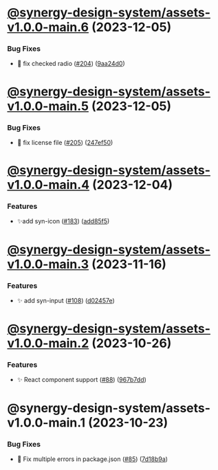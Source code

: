 # [@synergy-design-system/assets-v1.0.0-main.6](https://github.com/synergy-design-system/synergy-design-system/compare/assets/1.0.0-main.5...assets/1.0.0-main.6) (2023-12-05)


### Bug Fixes

* 🤔 fix checked radio ([#204](https://github.com/synergy-design-system/synergy-design-system/issues/204)) ([9aa24d0](https://github.com/synergy-design-system/synergy-design-system/commit/9aa24d07a54a4937437f8bbbc66dd62bd8308b5d))

# [@synergy-design-system/assets-v1.0.0-main.5](https://github.com/synergy-design-system/synergy-design-system/compare/assets/1.0.0-main.4...assets/1.0.0-main.5) (2023-12-05)


### Bug Fixes

* 🤔 fix license file ([#205](https://github.com/synergy-design-system/synergy-design-system/issues/205)) ([247ef50](https://github.com/synergy-design-system/synergy-design-system/commit/247ef505e29fe59ca17c362855bd7095a359b305))

# [@synergy-design-system/assets-v1.0.0-main.4](https://github.com/synergy-design-system/synergy-design-system/compare/assets/1.0.0-main.3...assets/1.0.0-main.4) (2023-12-04)



### Features

* ✨add syn-icon ([#183](https://github.com/synergy-design-system/synergy-design-system/issues/183)) ([add85f5](https://github.com/synergy-design-system/synergy-design-system/commit/add85f553579b5806e1feb0ad78171ca26a7b20d))

# [@synergy-design-system/assets-v1.0.0-main.3](https://github.com/synergy-design-system/synergy-design-system/compare/assets/1.0.0-main.2...assets/1.0.0-main.3) (2023-11-16)


### Features

* ✨ add syn-input ([#108](https://github.com/synergy-design-system/synergy-design-system/issues/108)) ([d02457e](https://github.com/synergy-design-system/synergy-design-system/commit/d02457e3a4f71911aefa1694037a639deee14ddb))

# [@synergy-design-system/assets-v1.0.0-main.2](https://github.com/synergy-design-system/synergy-design-system/compare/assets/1.0.0-main.1...assets/1.0.0-main.2) (2023-10-26)


### Features

* ✨ React component support ([#88](https://github.com/synergy-design-system/synergy-design-system/issues/88)) ([967b7dd](https://github.com/synergy-design-system/synergy-design-system/commit/967b7ddce3f2e1f6a1c55898c1368f0560947101))

# @synergy-design-system/assets-v1.0.0-main.1 (2023-10-23)


### Bug Fixes

* 🤔 Fix multiple errors in package.json ([#85](https://github.com/synergy-design-system/synergy-design-system/issues/85)) ([7d18b9a](https://github.com/synergy-design-system/synergy-design-system/commit/7d18b9a43c836a33f9f1beaefd18c4c2abf937c4))
